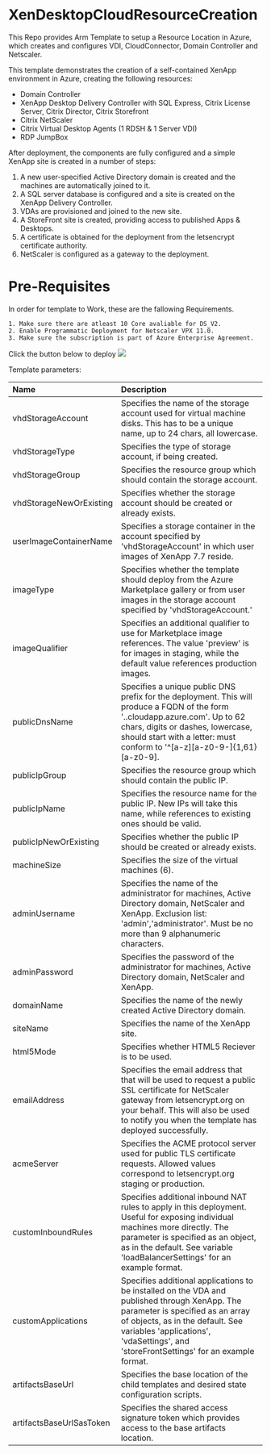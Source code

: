 # XenDesktopCloudResourceCreation
This Repo provides Arm Template to setup a Resource Location in Azure, which creates and configures  VDI, CloudConnector, Domain Controller and Netscaler.


This template demonstrates the creation of a self-contained XenApp environment in Azure, creating the following resources:

* Domain Controller
* XenApp Desktop Delivery Controller with SQL Express, Citrix License Server, Citrix Director, Citrix Storefront
* Citrix NetScaler
* Citrix Virtual Desktop Agents (1 RDSH & 1 Server VDI)
* RDP JumpBox

After deployment, the components are fully configured and a simple XenApp site is created in a number of steps:

1. A new user-specified Active Directory domain is created and the machines are automatically joined to it.
2. A SQL server database is configured and a site is created on the XenApp Delivery Controller.
3. VDAs are provisioned and joined to the new site.
4. A StoreFront site is created, providing access to published Apps & Desktops.
5. A certificate is obtained for the deployment from the letsencrypt certificate authority.
6. NetScaler is configured as a gateway to the deployment.

# Pre-Requisites

In order for template to Work, these are the fallowing Requirements.

	1. Make sure there are atleast 10 Core avaliable for DS_V2.
	2. Enable Programmatic Deployment for Netscaler VPX 11.0.
	3. Make sure the subscription is part of Azure Enterprise Agreement.


Click the button below to deploy
<a href="https://portal.azure.com/#create/Microsoft.Template/uri/https%3A%2F%2Fkkuenterprisestorage.blob.core.windows.net%2Fcctest11-stageartifacts%2FmainTemplate.json" target="_blank">
    <img src="http://azuredeploy.net/deploybutton.png"/>
</a>

Template parameters:

| Name   | Description    |
|:--- |:---|
| vhdStorageAccount | Specifies the name of the storage account used for virtual machine disks. This has to be a unique name, up to 24 chars, all lowercase. | 
| vhdStorageType | Specifies the type of storage account, if being created. | 
| vhdStorageGroup | Specifies the resource group which should contain the storage account. | 
| vhdStorageNewOrExisting | Specifies whether the storage account should be created or already exists. | 
| userImageContainerName | Specifies a storage container in the account specified by 'vhdStorageAccount' in which user images of XenApp 7.7 reside. | 
| imageType | Specifies whether the template should deploy from the Azure Marketplace gallery or from user images in the storage account specified by 'vhdStorageAccount.' | 
| imageQualifier | Specifies an additional qualifier to use for Marketplace image references. The value 'preview' is for images in staging, while the default value references production images. | 
| publicDnsName | Specifies a unique public DNS prefix for the deployment. This will produce a FQDN of the form '<publicDnsName>.<location>.cloudapp.azure.com'. Up to 62 chars, digits or dashes, lowercase, should start with a letter: must conform to '^[a-z][a-z0-9-]{1,61}[a-z0-9]. | 
| publicIpGroup | Specifies the resource group which should contain the public IP. | 
| publicIpName | Specifies the resource name for the public IP. New IPs will take this name, while references to existing ones should be valid. | 
| publicIpNewOrExisting | Specifies whether the public IP should be created or already exists. | 
| machineSize | Specifies the size of the virtual machines (6). | 
| adminUsername | Specifies the name of the administrator for machines, Active Directory domain, NetScaler and XenApp. Exclusion list: 'admin','administrator'. Must be no more than 9 alphanumeric characters. | 
| adminPassword | Specifies the password of the administrator for machines, Active Directory domain, NetScaler and XenApp. | 
| domainName | Specifies the name of the newly created Active Directory domain. | 
| siteName | Specifies the name of the XenApp site. | 
| html5Mode | Specifies whether HTML5 Reciever is to be used. | 
| emailAddress | Specifies the email address that that will be used to request a public SSL certificate for NetScaler gateway from letsencrypt.org on your behalf. This will also be used to notify you when the template has deployed successfully. | 
| acmeServer | Specifies the ACME protocol server used for public TLS certificate requests. Allowed values correspond to letsencrypt.org staging or production. | 
| customInboundRules | Specifies additional inbound NAT rules to apply in this deployment. Useful for exposing individual machines more directly. The parameter is specified as an object, as in the default. See variable 'loadBalancerSettings' for an example format. | 
| customApplications | Specifies additional applications to be installed on the VDA and published through XenApp. The parameter is specified as an array of objects, as in the default. See variables 'applications', 'vdaSettings', and 'storeFrontSettings' for an example format.  | 
| artifactsBaseUrl | Specifies the base location of the child templates and desired state configuration scripts. | 
| artifactsBaseUrlSasToken | Specifies the shared access signature token which provides access to the base artifacts location. | 

